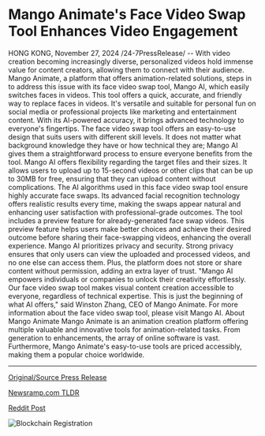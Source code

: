 # Mango Animate's Face Video Swap Tool Enhances Video Engagement

HONG KONG, November 27, 2024 /24-7PressRelease/ -- With video creation becoming increasingly diverse, personalized videos hold immense value for content creators, allowing them to connect with their audience. Mango Animate, a platform that offers animation-related solutions, steps in to address this issue with its face video swap tool, Mango AI, which easily switches faces in videos.  This tool offers a quick, accurate, and friendly way to replace faces in videos. It's versatile and suitable for personal fun on social media or professional projects like marketing and entertainment content. With its AI-powered accuracy, it brings advanced technology to everyone's fingertips.  The face video swap tool offers an easy-to-use design that suits users with different skill levels. It does not matter what background knowledge they have or how technical they are; Mango AI gives them a straightforward process to ensure everyone benefits from the tool.  Mango AI offers flexibility regarding the target files and their sizes. It allows users to upload up to 15-second videos or other clips that can be up to 30MB for free, ensuring that they can upload content without complications.  The AI algorithms used in this face video swap tool ensure highly accurate face swaps. Its advanced facial recognition technology offers realistic results every time, making the swaps appear natural and enhancing user satisfaction with professional-grade outcomes.  The tool includes a preview feature for already-generated face swap videos. This preview feature helps users make better choices and achieve their desired outcome before sharing their face-swapping videos, enhancing the overall experience.  Mango AI prioritizes privacy and security. Strong privacy ensures that only users can view the uploaded and processed videos, and no one else can access them. Plus, the platform does not store or share content without permission, adding an extra layer of trust.  "Mango AI empowers individuals or companies to unlock their creativity effortlessly. Our face video swap tool makes visual content creation accessible to everyone, regardless of technical expertise. This is just the beginning of what AI offers," said Winston Zhang, CEO of Mango Animate.  For more information about the face video swap tool, please visit Mango AI.  About Mango Animate Mango Animate is an animation creation platform offering multiple valuable and innovative tools for animation-related tasks. From generation to enhancements, the array of online software is vast. Furthermore, Mango Animate's easy-to-use tools are priced accessibly, making them a popular choice worldwide. 

---

[Original/Source Press Release](https://www.24-7pressrelease.com/press-release/516591/mango-animates-face-video-swap-tool-enhances-video-engagement)
                    

[Newsramp.com TLDR](https://newsramp.com/curated-news/mango-animate-launches-ai-powered-face-video-swap-tool-for-personalized-content-creation/0815c8d252b07c2be5e2d7cef14baa82) 

 



[Reddit Post](https://www.reddit.com/r/newsramp/comments/1h0zle5/mango_animate_launches_aipowered_face_video_swap/) 



![Blockchain Registration](https://cdn.newsramp.app/24-7PressRelease/qrcode/2411/27/hushcx07.webp)